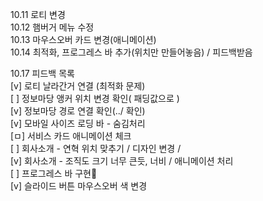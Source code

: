 10.11 로티 변경  
10.12 햄버거 메뉴 수정  
10.13 마우스오버 카드 변경(애니메이션)  
10.14 최적화, 프로그레스 바 추가(위치만 만들어놓음) / 피드백받음  


10.17 피드백 목록  
[v] 로티 날라간거 연결 (최적화 문제)  
[ ] 정보마당 앵커 위치 변경 확인( 패딩값으로 )  
[v] 정보마당 경로 연결 확인(../ 확인)  
[v] 모바일 사이즈 로딩 바 - 숨김처리  
[ㅁ] 서비스 카드 애니메이션 체크  
[ ] 회사소개 - 연혁 위치 맞추기 / 디자인 변경 /   
[v] 회사소개 - 조직도 크기 너무 큰듯, 너비 / 애니메이션 처리  
[ ] 프로그레스 바 구현👀  
[v] 슬라이드 버튼 마우스오버 색 변경  
